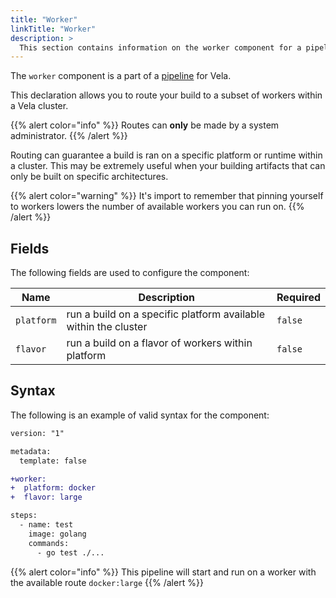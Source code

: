 ```yaml
---
title: "Worker"
linkTitle: "Worker"
description: >
  This section contains information on the worker component for a pipeline.
---
```


The `worker` component is a part of a [pipeline](/docs/concepts/pipeline/) for Vela.

This declaration allows you to route your build to a subset of workers within a Vela cluster.

{{% alert color="info" %}}
Routes can **only** be made by a system administrator. 
{{% /alert %}}

Routing can guarantee a build is ran on a specific platform or runtime within a cluster. This may be extremely useful when your building artifacts that can only be built on specific architectures.

{{% alert color="warning" %}}
It's import to remember that pinning yourself to workers lowers the number of available workers you can run on. 
{{% /alert %}}

## Fields

The following fields are used to configure the component:

| Name       | Description                                                     | Required |
| ---------- | --------------------------------------------------------------- | -------- |
| `platform` | run a build on a specific platform available within the cluster | `false`  |
| `flavor`   | run a build on a flavor of workers within platform              | `false`  |

## Syntax

The following is an example of valid syntax for the component:

```diff
version: "1"

metadata:
  template: false

+worker:
+  platform: docker
+  flavor: large

steps:
  - name: test
    image: golang
    commands:
      - go test ./...
```

{{% alert color="info" %}}
This pipeline will start and run on a worker with the available route `docker:large`
{{% /alert %}}
